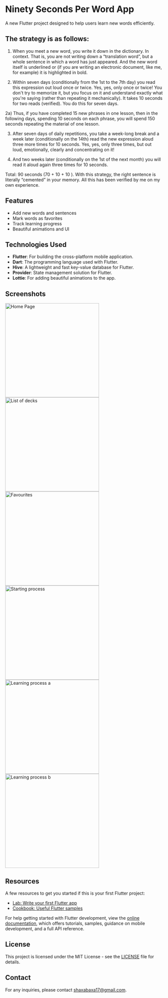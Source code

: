 # Ninety Seconds Per Word App

A new Flutter project designed to help users learn new words efficiently.

## The strategy is as follows: 


1) When you meet a new word, you write it down in the dictionary. In context. That is, you are not writing down a “translation word”, but a whole sentence in which a word has just appeared. And the new word itself is underlined or (if you are writing an electronic document, like me, for example) it is highlighted in bold. 


2) Within seven days (conditionally from the 1st to the 7th day) you read this expression out loud once or twice. Yes, yes, only once or twice! You don't try to memorize it, but you focus on it and understand exactly what you're saying (rather than repeating it mechanically). It takes 10 seconds for two reads (verified). You do this for seven days. 


2a) Thus, if you have completed 15 new phrases in one lesson, then in the following days, spending 10 seconds on each phrase, you will spend 150 seconds repeating the material of one lesson.


3) After seven days of daily repetitions, you take a week-long break and a week later (conditionally on the 14th) read the new expression aloud three more times for 10 seconds. Yes, yes, only three times, but out loud, emotionally, clearly and concentrating on it! 


4) And two weeks later (conditionally on the 1st of the next month) you will read it aloud again three times for 10 seconds. 


Total: 90 seconds (70 + 10 + 10 ). With this strategy, the right sentence is literally “cemented” in your memory. All this has been verified by me on my own experience.

## Features

- Add new words and sentences
- Mark words as favorites
- Track learning progress
- Beautiful animations and UI

## Technologies Used

- **Flutter**: For building the cross-platform mobile application.
- **Dart**: The programming language used with Flutter.
- **Hive**: A lightweight and fast key-value database for Flutter.
- **Provider**: State management solution for Flutter.
- **Lottie**: For adding beautiful animations to the app.

## Screenshots
<img src="assets/photos/image1.png" alt="Home Page" width="300"/>
<img src="assets/photos/image2.png" alt="List of decks" width="300"/>
<img src="assets/photos/image3.png" alt="Favourites" width="300"/>
<img src="assets/photos/image4.png" alt="Starting process" width="300"/>
<img src="assets/photos/image5.png" alt="Learning process a" width="300"/>
<img src="assets/photos/image6.png" alt="Learning process b" width="300"/>


## Resources

A few resources to get you started if this is your first Flutter project:

- [Lab: Write your first Flutter app](https://docs.flutter.dev/get-started/codelab)
- [Cookbook: Useful Flutter samples](https://docs.flutter.dev/cookbook)

For help getting started with Flutter development, view the
[online documentation](https://docs.flutter.dev/), which offers tutorials,
samples, guidance on mobile development, and a full API reference.

## License

This project is licensed under the MIT License - see the [LICENSE](LICENSE) file for details.

## Contact

For any inquiries, please contact [shaxabaxa17@gmail.com](mailto:your-email@example.com).
